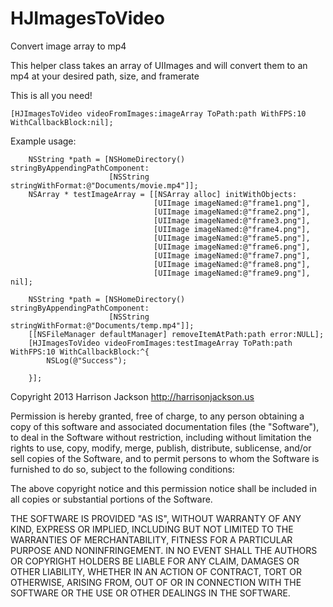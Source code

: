 HJImagesToVideo
===============

Convert image array to mp4

This helper class takes an array of UIImages and will convert them to an mp4 at your desired path, size, and framerate

This is all you need!
```
[HJImagesToVideo videoFromImages:imageArray ToPath:path WithFPS:10 WithCallbackBlock:nil];
```
Example usage:

```
    NSString *path = [NSHomeDirectory() stringByAppendingPathComponent:
                      [NSString stringWithFormat:@"Documents/movie.mp4"]];
    NSArray * testImageArray = [[NSArray alloc] initWithObjects:
                                [UIImage imageNamed:@"frame1.png"],
                                [UIImage imageNamed:@"frame2.png"],
                                [UIImage imageNamed:@"frame3.png"],
                                [UIImage imageNamed:@"frame4.png"],
                                [UIImage imageNamed:@"frame5.png"],
                                [UIImage imageNamed:@"frame6.png"],
                                [UIImage imageNamed:@"frame7.png"],
                                [UIImage imageNamed:@"frame8.png"],
                                [UIImage imageNamed:@"frame9.png"], nil];
    
    NSString *path = [NSHomeDirectory() stringByAppendingPathComponent:
                      [NSString stringWithFormat:@"Documents/temp.mp4"]];
    [[NSFileManager defaultManager] removeItemAtPath:path error:NULL];
    [HJImagesToVideo videoFromImages:testImageArray ToPath:path WithFPS:10 WithCallbackBlock:^{
        NSLog(@"Success");
        
    }];
```

Copyright 2013 Harrison Jackson
http://harrisonjackson.us

Permission is hereby granted, free of charge, to any person obtaining
a copy of this software and associated documentation files (the
"Software"), to deal in the Software without restriction, including
without limitation the rights to use, copy, modify, merge, publish,
distribute, sublicense, and/or sell copies of the Software, and to
permit persons to whom the Software is furnished to do so, subject to
the following conditions:

The above copyright notice and this permission notice shall be
included in all copies or substantial portions of the Software.

THE SOFTWARE IS PROVIDED "AS IS", WITHOUT WARRANTY OF ANY KIND,
EXPRESS OR IMPLIED, INCLUDING BUT NOT LIMITED TO THE WARRANTIES OF
MERCHANTABILITY, FITNESS FOR A PARTICULAR PURPOSE AND
NONINFRINGEMENT. IN NO EVENT SHALL THE AUTHORS OR COPYRIGHT HOLDERS BE
LIABLE FOR ANY CLAIM, DAMAGES OR OTHER LIABILITY, WHETHER IN AN ACTION
OF CONTRACT, TORT OR OTHERWISE, ARISING FROM, OUT OF OR IN CONNECTION
WITH THE SOFTWARE OR THE USE OR OTHER DEALINGS IN THE SOFTWARE.
